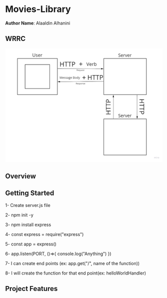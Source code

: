 
# Movies-Library 

**Author Name**: Alaaldin Alhanini

## WRRC
![img](wwebc.jpg)

## Overview

## Getting Started
1- Create server.js file

2- npm init -y

3- npm install express

4- const express = require("express")

5- const app = express()

6- app.listen(PORT, ()=>{ console.log("Anything") })

7- I can create end points (ex: app.get("/", name of the function))

8- I will create the function for that end point(ex: helloWorldHandler)

## Project Features
<!-- What are the features included in you app -->